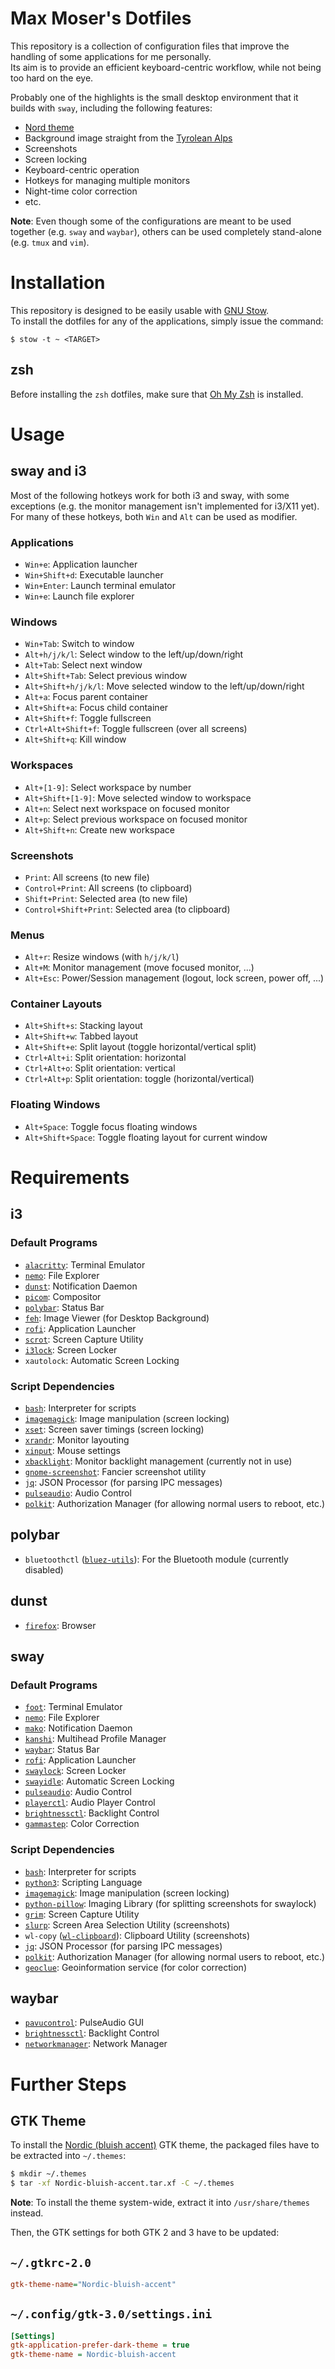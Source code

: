 # Max Moser's Dotfiles

This repository is a collection of configuration files that improve the handling of some applications for me personally.  
Its aim is to provide an efficient keyboard-centric workflow, while not being too hard on the eye.


Probably one of the highlights is the small desktop environment that it builds with `sway`, including the following features:

* [Nord theme](https://www.nordtheme.com/)
* Background image straight from the [Tyrolean Alps](https://www.alpbachtal.at/en)
* Screenshots
* Screen locking
* Keyboard-centric operation
* Hotkeys for managing multiple monitors
* Night-time color correction
* etc.


**Note**: Even though some of the configurations are meant to be used together (e.g. `sway` and `waybar`), others can be used completely stand-alone (e.g. `tmux` and `vim`).



# Installation

This repository is designed to be easily usable with [GNU Stow](https://www.gnu.org/software/stow/).  
To install the dotfiles for any of the applications, simply issue the command:

`$ stow -t ~ <TARGET>`


## zsh

Before installing the `zsh` dotfiles, make sure that [Oh My Zsh](https://github.com/ohmyzsh/ohmyzsh) is installed.



# Usage


## sway and i3

Most of the following hotkeys work for both i3 and sway, with some exceptions (e.g. the monitor management isn't implemented for i3/X11 yet).
For many of these hotkeys, both `Win` and `Alt` can be used as modifier.

### Applications

* `Win+e`: Application launcher
* `Win+Shift+d`: Executable launcher
* `Win+Enter`: Launch terminal emulator
* `Win+e`: Launch file explorer

### Windows

* `Win+Tab`: Switch to window
* `Alt+h/j/k/l`: Select window to the left/up/down/right
* `Alt+Tab`: Select next window
* `Alt+Shift+Tab`: Select previous window
* `Alt+Shift+h/j/k/l`: Move selected window to the left/up/down/right
* `Alt+a`: Focus parent container
* `Alt+Shift+a`: Focus child container
* `Alt+Shift+f`: Toggle fullscreen
* `Ctrl+Alt+Shift+f`: Toggle fullscreen (over all screens)
* `Alt+Shift+q`: Kill window

### Workspaces

* `Alt+[1-9]`: Select workspace by number
* `Alt+Shift+[1-9]`: Move selected window to workspace
* `Alt+n`: Select next workspace on focused monitor
* `Alt+p`: Select previous workspace on focused monitor
* `Alt+Shift+n`: Create new workspace

### Screenshots

* `Print`: All screens (to new file)
* `Control+Print`: All screens (to clipboard)
* `Shift+Print`: Selected area (to new file)
* `Control+Shift+Print`: Selected area (to clipboard)

### Menus

* `Alt+r`: Resize windows (with `h/j/k/l`)
* `Alt+M`: Monitor management (move focused monitor, ...)
* `Alt+Esc`: Power/Session management (logout, lock screen, power off, ...)

### Container Layouts

* `Alt+Shift+s`: Stacking layout
* `Alt+Shift+w`: Tabbed layout
* `Alt+Shift+e`: Split layout (toggle horizontal/vertical split)
* `Ctrl+Alt+i`: Split orientation: horizontal
* `Ctrl+Alt+o`: Split orientation: vertical
* `Ctrl+Alt+p`: Split orientation: toggle (horizontal/vertical)

### Floating Windows

* `Alt+Space`: Toggle focus floating windows
* `Alt+Shift+Space`: Toggle floating layout for current window



# Requirements


## i3

### Default Programs

* [`alacritty`](https://github.com/alacritty/alacritty): Terminal Emulator
* [`nemo`](https://wiki.archlinux.org/index.php/Nemo): File Explorer
* [`dunst`](https://github.com/dunst-project/dunst): Notification Daemon
* [`picom`](https://github.com/yshui/picom): Compositor
* [`polybar`](https://github.com/polybar/polybar): Status Bar
* [`feh`](https://feh.finalrewind.org/): Image Viewer (for Desktop Background)
* [`rofi`](https://github.com/davatorium/rofi): Application Launcher
* [`scrot`](https://github.com/resurrecting-open-source-projects/scrot): Screen Capture Utility
* [`i3lock`](https://github.com/i3/i3lock): Screen Locker
* `xautolock`: Automatic Screen Locking

### Script Dependencies

* [`bash`](https://www.gnu.org/software/bash/): Interpreter for scripts
* [`imagemagick`](https://imagemagick.org/index.php): Image manipulation (screen locking)
* [`xset`](https://www.x.org/wiki/): Screen saver timings (screen locking)
* [`xrandr`](https://www.x.org/wiki/): Monitor layouting
* [`xinput`](https://www.x.org/wiki/): Mouse settings
* [`xbacklight`](https://www.x.org/wiki/): Monitor backlight management (currently not in use)
* [`gnome-screenshot`](https://gitlab.gnome.org/GNOME/gnome-screenshot): Fancier screenshot utility
* [`jq`](https://stedolan.github.io/jq/): JSON Processor (for parsing IPC messages)
* [`pulseaudio`](https://www.x.org/wiki/): Audio Control
* [`polkit`](https://www.freedesktop.org/wiki/Software/polkit/): Authorization Manager (for allowing normal users to reboot, etc.)


## polybar

* `bluetoothctl` ([`bluez-utils`](http://www.bluez.org/)): For the Bluetooth module (currently disabled)


## dunst

* [`firefox`](https://www.mozilla.org/en-US/firefox/new/): Browser


## sway

### Default Programs

* [`foot`](https://codeberg.org/dnkl/foot): Terminal Emulator
* [`nemo`](https://wiki.archlinux.org/index.php/Nemo): File Explorer
* [`mako`](https://wayland.emersion.fr/mako/): Notification Daemon
* [`kanshi`](https://github.com/emersion/kanshi): Multihead Profile Manager
* [`waybar`](https://github.com/Alexays/Waybar/): Status Bar
* [`rofi`](https://github.com/davatorium/rofi): Application Launcher
* [`swaylock`](https://github.com/swaywm/swaylock): Screen Locker
* [`swayidle`](https://github.com/swaywm/swayidle): Automatic Screen Locking
* [`pulseaudio`](https://www.x.org/wiki/): Audio Control
* [`playerctl`](https://github.com/acrisci/playerctl): Audio Player Control
* [`brightnessctl`](https://github.com/Hummer12007/brightnessctl): Backlight Control
* [`gammastep`](https://gitlab.com/chinstrap/gammastep): Color Correction

### Script Dependencies

* [`bash`](https://www.gnu.org/software/bash/): Interpreter for scripts
* [`python3`](https://www.python.org/): Scripting Language
* [`imagemagick`](https://imagemagick.org/index.php): Image manipulation (screen locking)
* [`python-pillow`](https://pillow.readthedocs.io/en/stable/): Imaging Library (for splitting screenshots for swaylock)
* [`grim`](https://github.com/emersion/grim): Screen Capture Utility
* [`slurp`](https://github.com/emersion/slurp): Screen Area Selection Utility (screenshots)
* `wl-copy` ([`wl-clipboard`](https://github.com/bugaevc/wl-clipboard)): Clipboard Utility (screenshots)
* [`jq`](https://stedolan.github.io/jq/): JSON Processor (for parsing IPC messages)
* [`polkit`](https://www.freedesktop.org/wiki/Software/polkit/): Authorization Manager (for allowing normal users to reboot, etc.)
* [`geoclue`](https://www.freedesktop.org/wiki/Software/GeoClue/): Geoinformation service (for color correction)


## waybar

* [`pavucontrol`](https://freedesktop.org/software/pulseaudio/pavucontrol/): PulseAudio GUI
* [`brightnessctl`](https://github.com/Hummer12007/brightnessctl): Backlight Control
* [`networkmanager`](https://wiki.gnome.org/Projects/NetworkManager): Network Manager



# Further Steps


## GTK Theme

To install the [Nordic (bluish accent)](https://github.com/EliverLara/Nordic) GTK theme, the packaged files have to be extracted into `~/.themes`:

```bash
$ mkdir ~/.themes
$ tar -xf Nordic-bluish-accent.tar.xf -C ~/.themes
```

**Note**: To install the theme system-wide, extract it into `/usr/share/themes` instead.


Then, the GTK settings for both GTK 2 and 3 have to be updated:

`~/.gtkrc-2.0`
---
```ini
gtk-theme-name="Nordic-bluish-accent"
```

`~/.config/gtk-3.0/settings.ini`
---
```ini
[Settings]
gtk-application-prefer-dark-theme = true
gtk-theme-name = Nordic-bluish-accent
```

